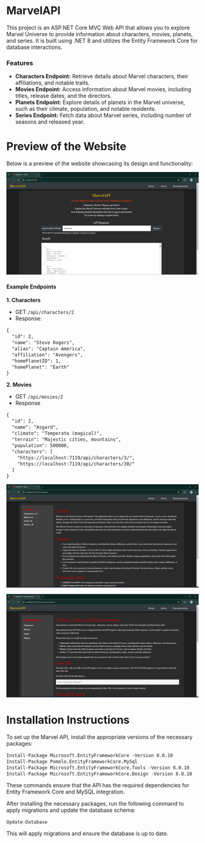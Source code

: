 # MarvelAPI

This project is an ASP.NET Core MVC Web API that allows you to explore Marvel Universe to provide information about characters, movies, planets, and series. It is built using .NET 8 and utilizes the Entity Framework Core for database interactions.

### Features

- **Characters Endpoint:** Retrieve details about Marvel characters, their affiliations, and notable traits.
- **Movies Endpoint:** Access information about Marvel movies, including titles, release dates, and the directors.
- **Planets Endpoint:** Explore details of planets in the Marvel universe, such as their climate, population, and notable residents.
- **Series Endpoint:** Fetch data about Marvel series, including number of seasons and released year.

# Preview of the Website
Below is a preview of the website showcasing its design and functionality:

![Image](https://github.com/denis-ktoo/MarvelAPI/blob/master/wwwroot/images/Preview.png?raw=true)

#### Example Endpoints

**1. Characters**
- GET `/api/characters/2`
- Response:
```
{
  "id": 2,
  "name": "Steve Rogers",
  "alias": "Captain America",
  "affiliation": "Avengers",
  "homePlanetID": 1,
  "homePlanet": "Earth"
}
```

**2. Movies**
-  GET `/api/movies/2`
- Response
```
{
  "id": 2,
  "name": "Asgard",
  "climate": "Temperate (magical)",
  "terrain": "Majestic cities, mountains",
  "population": 500000,
  "characters": [
    "https://localhost:7119/api/characters/3/",
    "https://localhost:7119/api/characters/30/"
  ]
}
```

![Image](https://github.com/denis-ktoo/MarvelAPI/blob/master/wwwroot/images/About.png?raw=true)

![Image](https://github.com/denis-ktoo/MarvelAPI/blob/master/wwwroot/images/Documentation.png?raw=true)

# Installation Instructions

To set up the Marvel API, install the appropriate versions of the necessary packages:
```
Install-Package Microsoft.EntityFrameworkCore -Version 8.0.10
Install-Package Pomelo.EntityFrameworkCore.MySql
Install-Package Microsoft.EntityFrameworkCore.Tools -Version 8.0.10
Install-Package Microsoft.EntityFrameworkCore.Design -Version 8.0.10
```
These commands ensure that the API has the required dependencies for Entity Framework Core and MySQL integration.

After installing the necessary packages, run the following command to apply migrations and update the database schema:
```
Update-Database
```
This will apply migrations and ensure the database is up to date.
